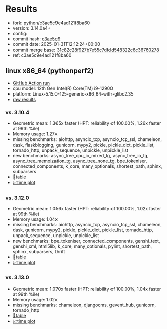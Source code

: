 # Results

- fork: python/c3ae5c9e4ad121f8ba60
- version: 3.14.0a4+
- config: 
- commit hash: [c3ae5c9](https://github.com/python/cpython/commit/c3ae5c9)
- commit date: 2025-01-31T12:12:24+00:00
- commit merge base: [31c82c28f927b7e55c7dfdd548322c6c36760278](https://github.com/python/cpython/commit/31c82c28f927b7e55c7dfdd548322c6c36760278)
- ref: c3ae5c9e4ad121f8ba60

## linux x86_64 (pythonperf2)

- [GitHub Action run](https://github.com/faster-cpython/benchmarking/actions/runs/13087833043)
- cpu model: 12th Gen Intel(R) Core(TM) i9-12900
- platform: Linux-5.15.0-125-generic-x86_64-with-glibc2.35
- [raw results](bm-20250131-pythonperf2-x86_64-python-c3ae5c9e4ad121f8ba60-3.14.0a4%2B-c3ae5c9.json)

### vs. 3.10.4

- Geometric mean: 1.365x faster (HPT: reliability of 100.00%, 1.26x faster at 99th %ile)
- Memory usage: 1.27x
- missing benchmarks: aiohttp, asyncio_tcp, asyncio_tcp_ssl, chameleon, dask, flaskblogging, gunicorn, mypy2, pickle, pickle_dict, pickle_list, tornado_http, unpack_sequence, unpickle, unpickle_list
- new benchmarks: async_tree_cpu_io_mixed_tg, async_tree_io_tg, async_tree_memoization_tg, async_tree_none_tg, bpe_tokeniser, connected_components, k_core, many_optionals, shortest_path, sphinx, subparsers
- [📄table](bm-20250131-pythonperf2-x86_64-python-c3ae5c9e4ad121f8ba60-3.14.0a4%2B-c3ae5c9-vs-3.10.4.md)
- [📈time plot](bm-20250131-pythonperf2-x86_64-python-c3ae5c9e4ad121f8ba60-3.14.0a4%2B-c3ae5c9-vs-3.10.4.svg)

### vs. 3.12.0

- Geometric mean: 1.056x faster (HPT: reliability of 100.00%, 1.02x faster at 99th %ile)
- Memory usage: 1.04x
- missing benchmarks: aiohttp, asyncio_tcp, asyncio_tcp_ssl, chameleon, dask, gunicorn, mypy2, pickle, pickle_dict, pickle_list, tornado_http, unpack_sequence, unpickle, unpickle_list
- new benchmarks: bpe_tokeniser, connected_components, genshi_text, genshi_xml, html5lib, k_core, many_optionals, pylint, shortest_path, sphinx, subparsers, thrift
- [📄table](bm-20250131-pythonperf2-x86_64-python-c3ae5c9e4ad121f8ba60-3.14.0a4%2B-c3ae5c9-vs-3.12.0.md)
- [📈time plot](bm-20250131-pythonperf2-x86_64-python-c3ae5c9e4ad121f8ba60-3.14.0a4%2B-c3ae5c9-vs-3.12.0.svg)

### vs. 3.13.0

- Geometric mean: 1.070x faster (HPT: reliability of 100.00%, 1.04x faster at 99th %ile)
- Memory usage: 1.02x
- missing benchmarks: chameleon, djangocms, gevent_hub, gunicorn, tornado_http
- [📄table](bm-20250131-pythonperf2-x86_64-python-c3ae5c9e4ad121f8ba60-3.14.0a4%2B-c3ae5c9-vs-3.13.0.md)
- [📈time plot](bm-20250131-pythonperf2-x86_64-python-c3ae5c9e4ad121f8ba60-3.14.0a4%2B-c3ae5c9-vs-3.13.0.svg)

